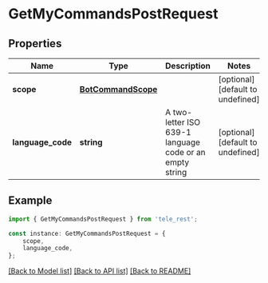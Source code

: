 # GetMyCommandsPostRequest


## Properties

Name | Type | Description | Notes
------------ | ------------- | ------------- | -------------
**scope** | [**BotCommandScope**](BotCommandScope.md) |  | [optional] [default to undefined]
**language_code** | **string** | A two-letter ISO 639-1 language code or an empty string | [optional] [default to undefined]

## Example

```typescript
import { GetMyCommandsPostRequest } from 'tele_rest';

const instance: GetMyCommandsPostRequest = {
    scope,
    language_code,
};
```

[[Back to Model list]](../README.md#documentation-for-models) [[Back to API list]](../README.md#documentation-for-api-endpoints) [[Back to README]](../README.md)

